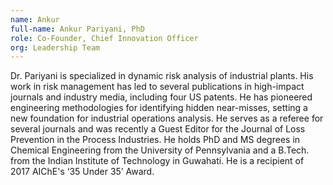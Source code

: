 ```yaml
---
name: Ankur
full-name: Ankur Pariyani, PhD
role: Co-Founder, Chief Innovation Officer
org: Leadership Team
---
```

Dr. Pariyani is specialized in dynamic risk analysis of industrial plants. His work in risk management has led to several publications in high-impact journals and industry media, including four US patents. He has pioneered engineering methodologies for identifying hidden near-misses, setting a new foundation for industrial operations analysis. He serves as a referee for several journals and was recently a Guest Editor for the Journal of Loss Prevention in the Process Industries. He holds PhD and MS degrees in Chemical Engineering from the University of Pennsylvania and a B.Tech. from the Indian Institute of Technology in Guwahati. He is a recipient of 2017 AIChE's ‘35 Under 35’ Award.
